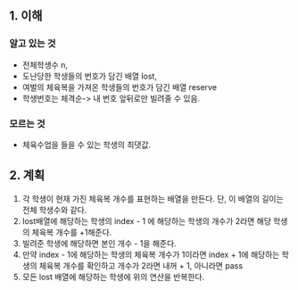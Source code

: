
##  1. 이해
### 알고 있는 것

- 전체학생수 n, 
- 도난당한 학생들의 번호가 담긴 배열 lost, 
- 여벌의 체육복을 가져온 학생들의 번호가 담긴 배열 reserve
- 학생번호는 체격순-> 내 번호 앞뒤로만 빌려줄 수 있음.

### 모르는 것

- 체육수업을 들을 수 있는 학생의 최댓값.

## 2. 계획

1. 각 학생이 현재 가진 체육복 개수를 표현하는 배열을 만든다. 단, 이 배열의 길이는 전체 학생수와 같다.
2. lost배열에 해당하는 학생의 index - 1 에 해당하는 학생의 개수가 2라면 해당 학생의 체육복 개수를 +1해준다.
3. 빌려준 학생에 해당하면 본인 개수 - 1을 해준다.
3. 만약 index - 1에 해당하는 학생의 체육복 개수가 1이라면 index + 1에 해당하는 학생의 체육복 개수를 확인하고 개수가 2라면 내꺼 + 1, 아니라면 pass
4. 모든 lost 배열에 해당하는 학생에 위의 연산을 반복한다.